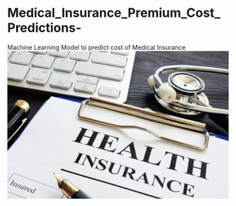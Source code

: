 # Medical_Insurance_Premium_Cost_Predictions-
Machine Learning Model to predict cost of Medical Insurance
![Health Insurance](health_insu.jpg)

